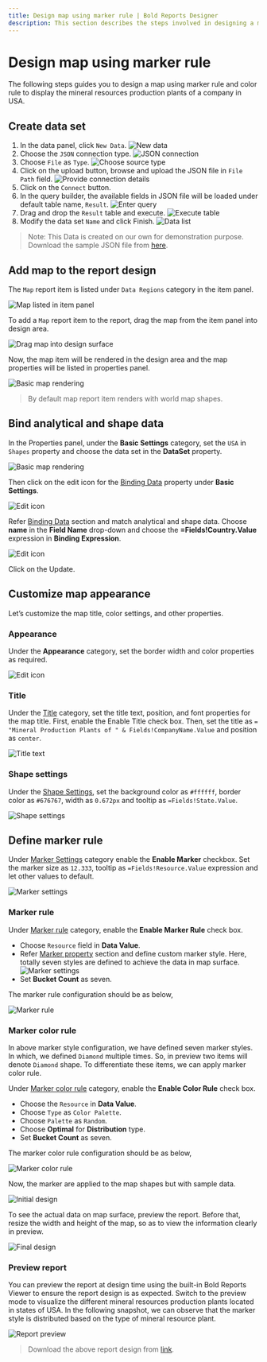 ```yaml
---
title: Design map using marker rule | Bold Reports Designer
description: This section describes the steps involved in designing a map using marker rule along with marker color rule.
---
```


# Design map using marker rule

The following steps guides you to design a map using marker rule and color rule to display the mineral resources production plants of a company in USA.

## Create data set

1. In the data panel, click `New Data`.
![New data](/static/assets/on-premise/images/report-designer/report-items/map/marker-rule-use-case/new-data.png)
2. Choose the `JSON` connection type.
![JSON connection](/static/assets/on-premise/images/report-designer/report-items/map/marker-rule-use-case/sql-connection.png)
3. Choose `File` as `Type`.
![Choose source type](/static/assets/on-premise/images/report-designer/report-items/map/marker-rule-use-case/type.png)
4. Click on the upload button, browse and upload the JSON file in `File Path` field.
![Provide connection details](/static/assets/on-premise/images/report-designer/report-items/map/marker-rule-use-case/connection-details.png)
5. Click on the `Connect` button.
6. In the query builder, the available fields in JSON file will be loaded under default table name, `Result`.
![Enter query](/static/assets/on-premise/images/report-designer/report-items/map/marker-rule-use-case/query-designer.png)
7. Drag and drop the `Result` table and execute.
![Execute table](/static/assets/on-premise/images/report-designer/report-items/map/marker-rule-use-case/execute-query.png)
8. Modify the data set `Name` and click Finish.
![Data list](/static/assets/on-premise/images/report-designer/report-items/map/marker-rule-use-case/data-list.png)

>Note: This Data is created on our own for demonstration purpose. Download the sample JSON file from [here](https://www.syncfusion.com/downloads/support/directtrac/general/ze/mineralresources-1752410690).

## Add map to the report design

The `Map` report item is listed under `Data Regions` category in the item panel.

![Map listed in item panel](/static/assets/on-premise/images/report-designer/report-items/map/marker-rule-use-case/map-listed-in-item-panel.png)

To add a `Map` report item to the report, drag the map from the item panel into design area.

![Drag map into design surface](/static/assets/on-premise/images/report-designer/report-items/map/marker-rule-use-case/drag-map-item.png)

Now, the map item will be rendered in the design area and the map properties will be listed in properties panel.

![Basic map rendering](/static/assets/on-premise/images/report-designer/report-items/map/marker-rule-use-case/initial-map-rendering.png)

> By default map report item renders with world map shapes.

## Bind analytical and shape data

In the Properties panel, under the **Basic Settings** category, set the `USA` in `Shapes` property and choose the data set in the **DataSet** property.

![Basic map rendering](/static/assets/on-premise/images/report-designer/report-items/map/marker-rule-use-case/assign-data.png)

Then click on the edit icon for the [Binding Data](/on-premise/report-designer/report-items/map/binding-data/) property under **Basic Settings**.

![Edit icon](/static/assets/on-premise/images/report-designer/report-items/map/marker-rule-use-case/binding-data-edit-icon.png)

Refer [Binding Data](/on-premise/report-designer/report-items/map/binding-data/) section and match analytical and shape data. Choose **name** in the **Field Name** drop-down and choose the **=Fields!Country.Value** expression in **Binding Expression**.

![Edit icon](/static/assets/on-premise/images/report-designer/report-items/map/marker-rule-use-case/match-field.png)

Click on the Update.

## Customize map appearance

Let’s customize the map title, color settings, and other properties.

### Appearance

Under the **Appearance** category, set the border width and color properties as required.

![Edit icon](/static/assets/on-premise/images/report-designer/report-items/map/marker-rule-use-case/border.png)

### Title

Under the [Title](/on-premise/report-designer/report-items/map/properties/#title) category, set the title text, position, and font properties for the map title. First, enable the Enable Title check box. Then, set the title as `= "Mineral Production Plants of " & Fields!CompanyName.Value` and position as `center`.

![Title text](/static/assets/on-premise/images/report-designer/report-items/map/marker-rule-use-case/title.png)

### Shape settings

Under the [Shape Settings](/on-premise/report-designer/report-items/map/shape-settings/), set the background color as `#ffffff`, border color as `#676767`, width as `0.672px` and tooltip as `=Fields!State.Value`.

![Shape settings](/static/assets/on-premise/images/report-designer/report-items/map/marker-rule-use-case/shape-settings.png)

## Define marker rule

Under [Marker Settings](/on-premise/report-designer/report-items/map/marker-settings/) category enable the **Enable Marker** checkbox. Set the marker size as `12.333`, tooltip as `=Fields!Resource.Value` expression and let other values to default.

![Marker settings](/static/assets/on-premise/images/report-designer/report-items/map/marker-rule-use-case/marker-settings.png)

### Marker rule

Under [Marker rule](/on-premise/report-designer/report-items/map/marker-rule/) category, enable the **Enable Marker Rule** check box.

* Choose `Resource` field in **Data Value**.
* Refer [Marker property](/on-premise/report-designer/report-items/map/marker-rule/#markers) section and define custom marker style. Here, totally seven styles are defined to achieve the data in map surface.
![Marker settings](/static/assets/on-premise/images/report-designer/report-items/map/marker-rule-use-case/marker-style-set.png)
* Set **Bucket Count** as seven.

The marker rule configuration should be as below,

![Marker rule](/static/assets/on-premise/images/report-designer/report-items/map/marker-rule-use-case/marker-rule.png)

### Marker color rule

In above marker style configuration, we have defined seven marker styles. In which, we defined `Diamond` multiple times. So, in preview two items will denote `Diamond` shape. To differentiate these items, we can apply marker color rule.

Under [Marker color rule](/on-premise/report-designer/report-items/map/marker-color-rule/) category, enable the **Enable Color Rule** check box.

* Choose the `Resource` in **Data Value**.
* Choose `Type` as `Color Palette`.
* Choose `Palette` as `Random`.
* Choose **Optimal** for **Distribution** type.
* Set **Bucket Count** as seven.

The marker color rule configuration should be as below,

![Marker color rule](/static/assets/on-premise/images/report-designer/report-items/map/marker-rule-use-case/marker-color-rule.png)

Now, the marker are applied to the map shapes but with sample data.

![Initial design](/static/assets/on-premise/images/report-designer/report-items/map/marker-rule-use-case/initial-design.png)

To see the actual data on map surface, preview the report. Before that, resize the width and height of the map, so as to view the information clearly in preview.

![Final design](/static/assets/on-premise/images/report-designer/report-items/map/marker-rule-use-case/final-design.png)

### Preview report

You can preview the report at design time using the built-in Bold Reports Viewer to ensure the report design is as expected. Switch to the preview mode to visualize the different mineral resources production plants located in states of USA. In the following snapshot, we can observe that the marker style is distributed based on the type of mineral resource plant.

![Report preview](/static/assets/on-premise/images/report-designer/report-items/map/marker-rule-use-case/preview.png)

> Download the above report design from [link](https://www.syncfusion.com/downloads/support/directtrac/general/ze/MineralProductionPlants-2101003630).